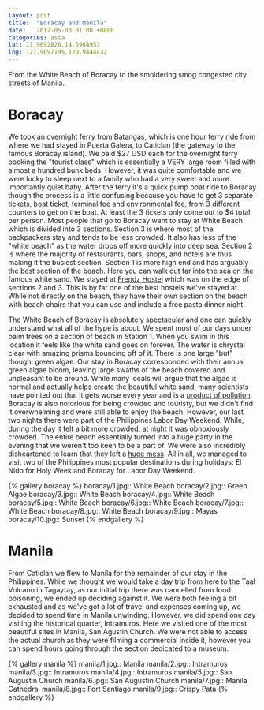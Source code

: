 ```yaml
---
layout: post
title:  "Boracay and Manila"
date:   2017-05-03 01:00 +0800
categories: asia
lat: 11.9692826,14.5964957
lng: 121.9097195,120.9444432
---
```


From the White Beach of Boracay to the smoldering smog congested city streets of Manila.

<!--more-->

# Boracay

We took an overnight ferry from Batangas, which is one hour ferry ride from where we had stayed in Puerta Galera, to Caticlan (the gateway to the famous Boracay island). We paid $27 USD each for the
overnight ferry booking the "tourist class" which is essentially a VERY large room filled with almost a hundred bunk beds. However, it was quite comfortable and we were lucky to sleep next to a
family who had a very sweet and more importantly quiet baby. After the ferry it's a quick pump boat ride to Boracay though the process is a little confusing because you have to get 3 separate tickets,
boat ticket, terminal fee and environmental fee, from 3 different counters to get on the boat. At least the 3 tickets only come out to $4 total per person. Most people that go to Boracay want to stay
at White Beach which is divided into 3 sections. Section 3 is where most of the backpackers stay and tends to be less crowded. It also has less of the "white beach" as the water drops off more quickly
into deep sea. Section 2 is where the majority of restaurants, bars, shops, and hotels are thus making it the busiest section. Section 1 is more high end and has arguably the best section of the beach.
Here you can walk out far into the sea on the famous white sand. We stayed at [Frendz Hostel](https://www.frendzresortboracay.com/) which was on the edge of sections 2 and 3. This is by far one of the
best hostels we've stayed at. While not directly on the beach, they have their own section on the beach with beach chairs that you can use and include a free pasta dinner night.

The White Beach of Boracay is absolutely spectacular and one can quickly understand what all of the hype is about. We spent most of our days under palm trees on a section of beach in Station 1. When
you swim in this location it feels like the white sand goes on forever. The water is chrystal clear with amazing prisms bouncing off of it. There is one large "but" though: green algae. Our stay in
Boracay corresponded with their annual green algae bloom, leaving large swaths of the beach covered and unpleasant to be around. While many locals will argue that the algae is normal and actually
helps create the beautiful white sand, many scientists have pointed out that it gets worse every year and is a
[product of pollution](http://news.abs-cbn.com/life/03/21/17/slimy-algae-in-boracay-stir-debate-among-locals-experts). Boracay is also notorious for being crowded and touristy, but we didn't find it
overwhelming and were still able to enjoy the beach. However, our last two nights there were part of the Philippines Labor Day Weekend. While, during the day it felt a bit more crowded, at night it
was obnoxiously crowded. The entire beach essentially turned into a huge party in the evening that we weren't too keen to be a part of. We were also incredibly disheartened to learn that they left
a [huge mess](https://newsinfo.inquirer.net/893484/tourists-pack-boracay-but-leave-island-dirty). All in all, we managed to visit two of the Philippines most popular destinations during holidays:
El Nido for Holy Week and Boracay for Labor Day Weekend.

{% gallery boracay %}
boracay/1.jpg:: White Beach
boracay/2.jpg:: Green Algae
boracay/3.jpg:: White Beach
boracay/4.jpg:: White Beach
boracay/5.jpg:: White Beach
boracay/6.jpg:: White Beach
boracay/7.jpg:: White Beach
boracay/8.jpg:: White Beach
boracay/9.jpg:: Mayas
boracay/10.jpg:: Sunset
{% endgallery %}

# Manila

From Caticlan we flew to Manila for the remainder of our stay in the Philippines. While we thought we would take a day trip from here to the Taal Volcano in Tagaytay, as our initial trip there was
cancelled from food poisoning, we ended up deciding against it. We were both  feeling a bit exhausted and as we've got a lot of travel and expenses coming up, we decided to spend time in Manila 
unwinding. However, we did spend one day visiting the historical quarter, Intramuros. Here we visited one of the most beautiful sites in Manila, San Agustin Church. We were not able to access the 
actual church as they were filming a commercial inside it, however you can spend hours going through the section dedicated to a museum.

{% gallery manila %}
manila/1.jpg:: Manila
manila/2.jpg:: Intramuros
manila/3.jpg:: Intramuros
manila/4.jpg:: Intramuros
manila/5.jpg:: San Augustin Church
manila/6.jpg:: San Augustin Church
manila/7.jpg:: Manila Cathedral
manila/8.jpg:: Fort Santiago
manila/9.jpg:: Crispy Pata
{% endgallery %}